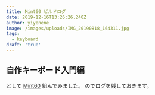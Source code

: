 ```yaml
---
title: Mint60 ビルドログ
date: 2019-12-16T13:26:26.240Z
author: yiyenene
image: /images/uploads/IMG_20190818_164311.jpg
tags:
  - keyboard
draft: 'true'
---
```

## 自作キーボード入門編

として [Mint60](https://eucalyn.shop/shop/kits/mint60-starter) 組んでみました。
のでログを残しておきます。
